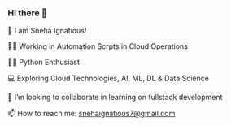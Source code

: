 ### Hi there 👋

👋  I am Sneha Ignatious!

👩‍💻  Working in Automation Scrpts in Cloud Operations

👩‍🎓 Python Enthusiast

💻  Exploring Cloud Technologies, AI, ML, DL & Data Science
 
🧠  I’m looking to collaborate in learning on fullstack development

📫  How to reach me: snehaignatious7@gmail.com
